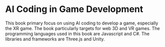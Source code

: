 # AI Coding in Game Development
This book primary focus on using AI coding to develop a game, especially the XR game. The book particularly targets for web 3D and VR games. The programming languages used in this book are Javascript and C#. The libraries and frameworks are Three.js and Unity.  
